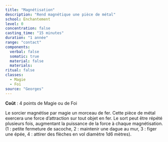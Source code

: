 ```yaml
---
title: "Magnétisation"
description: "Rend magnétique une pièce de métal"
school: Enchantement
level: 0
concentration: false
casting_time: "15 minutes"
duration: "1 année"
range: "contact"
components:
  verbal: false
  somatic: true
  material: false
  materials:
ritual: false
classes:
  - Magie
  - Foi
source: "Georges"
---
```

**Coût** : 4 points de Magie ou de Foi  

Le sorcier magnétise par magie un morceau de fer. Cette pièce de métal exercera une force d’attraction sur tout objet en fer. Le sort peut être répété plusieurs fois, augmentant la puissance de la force à chaque magnétisation. (1 : petite fermeture de sacoche, 2 : maintenir une dague au mur, 3 : figer une épée, 4 : attirer des flèches en vol diamètre 1d6 mètres).
